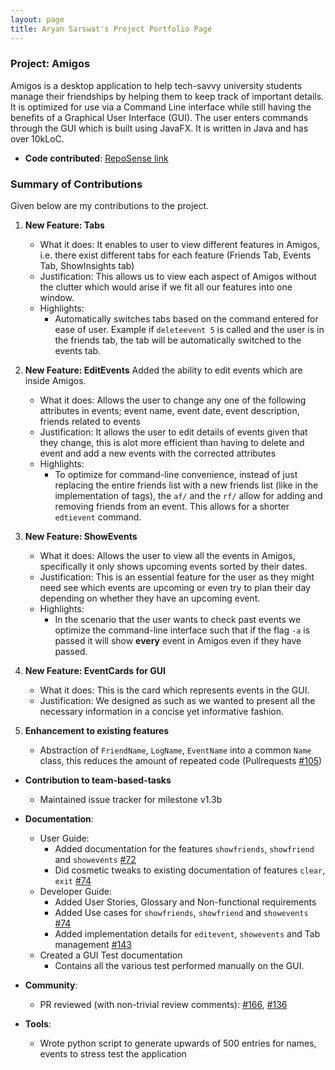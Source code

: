 ```yaml
---
layout: page
title: Aryan Sarswat's Project Portfolio Page
---
```


### Project: Amigos

Amigos is a desktop application to help tech-savvy university students manage their friendships by helping them to keep track of important details. It is optimized for use via a Command Line interface while still having the benefits of a Graphical User Interface (GUI). The user enters commands through the GUI which is built using JavaFX. It is written in Java and has over 10kLoC.

* **Code contributed**: [RepoSense link](https://nus-cs2103-ay2122s2.github.io/tp-dashboard/?search=aryansarswat&breakdown=true)

### Summary of Contributions

Given below are my contributions to the project.

1. **New Feature: Tabs**
    * What it does: It enables to user to view different features in Amigos, i.e. there exist different tabs for each feature (Friends Tab, Events Tab, ShowInsights tab)
    * Justification: This allows us to view each aspect of Amigos without the clutter which would arise if we fit all our features into one window.
    * Highlights:
      * Automatically switches tabs based on the command entered for ease of user. Example if `deleteevent 5` is called and the user is in the friends tab, the tab will be automatically switched to the events tab.

2. **New Feature: EditEvents** Added the ability to edit events which are inside Amigos.
    * What it does: Allows the user to change any one of the following attributes in events; event name, event date, event description, friends related to events
    * Justification: It allows the user to edit details of events given that they change, this is alot more efficient than having to delete and event and add a new events with the corrected attributes
    * Highlights:
        * To optimize for command-line convenience, instead of just replacing the entire friends list with a new friends list (like in the implementation of tags), the `af/` and the `rf/` allow for adding and removing friends from an event. This allows for a shorter `edtievent` command.

3. **New Feature: ShowEvents**
    * What it does: Allows the user to view all the events in Amigos, specifically it only shows upcoming events sorted by their dates.
    * Justification: This is an essential feature for the user as they might need see which events are upcoming or even try to plan their day depending on whether they have an upcoming event.
    * Highlights:
      * In the scenario that the user wants to check past events we optimize the command-line interface such that if the flag `-a` is passed it will show **every** event in Amigos even if they have passed.
4. **New Feature: EventCards for GUI**
    * What it does: This is the card which represents events in the GUI.
    * Justification: We designed as such as we wanted to present all the necessary information in a concise yet informative fashion.

5. **Enhancement to existing features**
    * Abstraction of `FriendName`, `LogName`, `EventName` into a common `Name` class, this reduces the amount of repeated code (Pullrequests [\#105]())

* **Contribution to team-based-tasks**
  * Maintained issue tracker for milestone v1.3b

* **Documentation**:
    * User Guide:
        * Added documentation for the features `showfriends`, `showfriend` and `showevents` [\#72]()
        * Did cosmetic tweaks to existing documentation of features `clear`, `exit` [\#74]()
    * Developer Guide:
        * Added User Stories, Glossary and Non-functional requirements
        * Added Use cases for `showfriends`, `showfriend` and `showevents` [\#74]()
        * Added implementation details for `editevent`, `showevents` and Tab management [\#143]()
    * Created a GUI Test documentation
      * Contains all the various test performed manually on the GUI.

* **Community**:
    * PR reviewed (with non-trivial review comments): [#166](), [#136]()

* **Tools**:
  * Wrote python script to generate upwards of 500 entries for names, events to stress test the application

